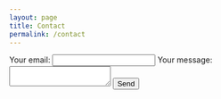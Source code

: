 ```yaml
---
layout: page
title: Contact
permalink: /contact
---
```


<!-- modify this form HTML and place wherever you want your form -->
<form
  action="https://formspree.io/f/xaneworp"
  method="POST"
>
  <label>
    Your email:
    <input type="email" name="email">
  </label>
  <label>
    Your message:
    <textarea name="message"></textarea>
  </label>
  <!-- your other form fields go here -->
  <button type="submit">Send</button>
</form>
